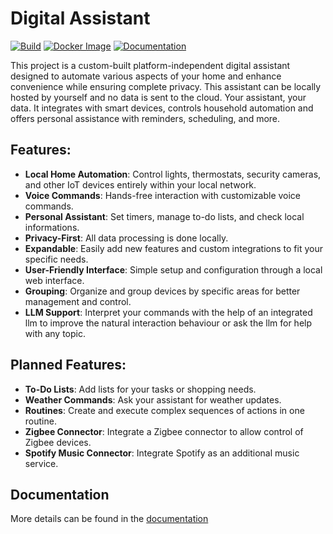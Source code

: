 # Digital Assistant

[![Build](https://github.com/PALs-Software/DigitalAssistant/actions/workflows/release.yml/badge.svg)](https://github.com/PALs-Software/DigitalAssistant/actions/workflows/release.yml)
[![Docker Image](https://github.com/PALs-Software/DigitalAssistant/actions/workflows/docker-image.yml/badge.svg)](https://github.com/PALs-Software/DigitalAssistant/actions/workflows/docker-image.yml)
[![Documentation](https://github.com/PALs-Software/DigitalAssistant/actions/workflows/docfx-gh-pages.yml/badge.svg)](https://github.com/PALs-Software/DigitalAssistant/actions/workflows/docfx-gh-pages.yml)

This project is a custom-built platform-independent digital assistant designed to automate various aspects of your home and enhance convenience while ensuring complete privacy. This assistant can be locally hosted by yourself and no data is sent to the cloud. Your assistant, your data. It integrates with smart devices, controls household automation and offers personal assistance with reminders, scheduling, and more.

## Features:

- **Local Home Automation**: Control lights, thermostats, security cameras, and other IoT devices entirely within your local network.
- **Voice Commands**: Hands-free interaction with customizable voice commands.
- **Personal Assistant**: Set timers, manage to-do lists, and check local informations.
- **Privacy-First**: All data processing is done locally.
- **Expandable**: Easily add new features and custom integrations to fit your specific needs.
- **User-Friendly Interface**: Simple setup and configuration through a local web interface.
- **Grouping**: Organize and group devices by specific areas for better management and control.
- **LLM Support**: Interpret your commands with the help of an integrated llm to improve the natural interaction behaviour or ask the llm for help with any topic.
  
## Planned Features:
- **To-Do Lists**: Add lists for your tasks or shopping needs.
- **Weather Commands**: Ask your assistant for weather updates.
- **Routines**: Create and execute complex sequences of actions in one routine.
- **Zigbee Connector**: Integrate a Zigbee connector to allow control of Zigbee devices.
- **Spotify Music Connector**: Integrate Spotify as an additional music service.

## Documentation

More details can be found in the [documentation](https://pals-software.github.io/DigitalAssistant/installation/get-started.html)
